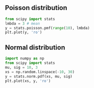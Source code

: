## Poisson distribution

```python
from scipy import stats
lmbda = 3 # mean
y = stats.poisson.pmf(range(10), lmbda)
plt.plot(y, 'ro')
```

## Normal distribution

```python
import numpy as np
from scipy import stats
mu, sig = 10, 3
xs = np.random.linspace(-10, 30)
y = stats.norm.pdf(xs, mu, sig)
plt.plot(xs, y, 'ro')
```
